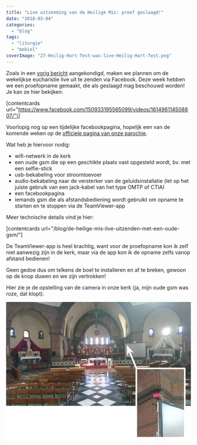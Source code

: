 ```yaml
---
title: "Live uitzending van de Heilige Mis: proef geslaagd!"
date: "2018-03-04"
categories: 
  - "blog"
tags: 
  - "liturgie"
  - "mobiel"
coverImage: "27-Heilig-Hart-Test-was-live-Heilig-Hart-Test.png"
---
```


Zoals in een [vorig bericht](/blog/de-heilige-mis-live-uitzenden-met-een-oude-gsm/) aangekondigd, maken we plannen om de wekelijkse eucharistie live uit te zenden via Facebook. Deze week hebben we een proefopname gemaakt, die als geslaagd mag beschouwd worden! Je kan ze hier bekijken:

\[contentcards url="https://www.facebook.com/150933195565099/videos/161496114508807/"\]

Voorlopig nog op een tijdelijke facebookpagina, hopelijk een van de komende weken op de [officiele pagina van onze parochie](https://www.facebook.com/antonius.heilighart.antwerpen).

Wat heb je hiervoor nodig:

- wifi-netwerk in de kerk
- een oude gsm die op een geschikte plaats vast opgesteld wordt, bv. met een selfie-stick
- usb-bekabeling voor stroomtoevoer
- audio-bekabeling naar de versterker van de geluidsinstallatie (let op het juiste gebruik van een jack-kabel van het type OMTP of CTIA)
- een facebookpagina
- iemands gsm die als afstandsbediening wordt gebruikt om opname te starten en te stoppen via de TeamViewer-app

Meer technische details vind je hier:

\[contentcards url="/blog/de-heilige-mis-live-uitzenden-met-een-oude-gsm/"\]

De TeamViewer-app is heel krachtig, want voor de proefopname kon ik zelf niet aanwezig zijn in de kerk, maar via de app kon ik de opname zelfs vanop afstand bedienen!

Geen gedoe dus om telkens de boel te installeren en af te breken, gewoon op de knop duwen en we zijn vertrokken!

Hier zie je de opstelling van de camera in onze kerk (ja, mijn oude gsm was roze, dat klopt).

![](images/Opstelling-van-streaming-camera-in-de-kerk.png)
